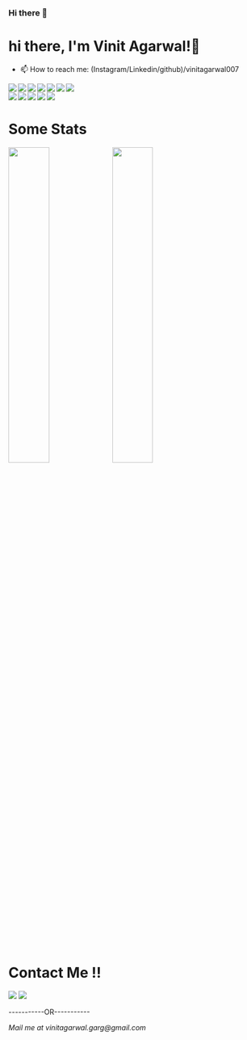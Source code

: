 ### Hi there 👋

<!--
**vinitagarwal007/vinitagarwal007** is a ✨ _special_ ✨ repository because its `README.md` (this file) appears on your GitHub profile.

Here are some ideas to get you started:

- 🔭 I’m currently working on ...
- 🌱 I’m currently learning ...
- 👯 I’m looking to collaborate on ...
- 🤔 I’m looking for help with ...
- 💬 Ask me about ...
- 😄 Pronouns: ...
- ⚡ Fun fact: ...
-->

# hi there, I'm Vinit Agarwal!👋

- 📫 How to reach me: (Instagram/Linkedin/github)/vinitagarwal007
<div>
<img align="left" src="https://img.shields.io/badge/Android%20Studio-3DDC84.svg?style=for-the-badge&logo=android-studio&logoColor=white">

<img align="left" src="https://img.shields.io/badge/LeetCode-000000?style=for-the-badge&logo=LeetCode&logoColor=#d16c06"/>

<img align="left" src="https://img.shields.io/badge/mysql-%2300f.svg?style=for-the-badge&logo=mysql&logoColor=white"/>

<img align="left" src="https://img.shields.io/badge/sqlite-%2307405e.svg?style=for-the-badge&logo=sqlite&logoColor=white"/>

<img align="left" src="https://img.shields.io/badge/c-%2300599C.svg?style=for-the-badge&logo=c&logoColor=white"/>

<img align="left" src="https://img.shields.io/badge/c++-%2300599C.svg?style=for-the-badge&logo=c%2B%2B&logoColor=white"/>
<img align="left" src="https://img.shields.io/badge/python-3670A0?style=for-the-badge&logo=python&logoColor=ffdd54"/>
</div>
<br>
<div>
<img align="left" src="https://img.shields.io/badge/DigitalOcean-%230167ff.svg?style=for-the-badge&logo=digitalOcean&logoColor=white"/>
<img align="left" src="https://img.shields.io/badge/AWS-%23FF9900.svg?style=for-the-badge&logo=amazon-aws&logoColor=white"/>
<img align="left" src="hhttps://img.shields.io/badge/node.js-6DA55F?style=for-the-badge&logo=node.js&logoColor=white"/>
<img align="left" src="https://img.shields.io/badge/Visual%20Studio-5C2D91.svg?style=for-the-badge&logo=visual-studio&logoColor=white"/>
<img align="left" src="https://img.shields.io/badge/MongoDB-%234ea94b.svg?style=for-the-badge&logo=mongodb&logoColor=white"/>
</div>
<br>
<h1> Some Stats </h1>
<div>
<img width = "40%" src="https://github-readme-stats.vercel.app/api/top-langs/?username=vinitagarwal007&layout=compact&bg_color=2f2736&text_color=ffffff&title_color=df4ee1&border_color=2f2837"/>
<img width = "40%" src="https://leetcode.card.workers.dev/vinitagarwal007/?theme=dark&font=baloo"/>
</div>
<br>
<h1>Contact Me !!</h1>
<a href ="https://www.instagram.com/vinit_agarwal007/" target = "_blank"><img src="https://img.shields.io/badge/Instagram-%23E4405F.svg?style=for-the-badge&logo=Instagram&logoColor=white"></a>
<a href ="https://www.linkedin.com/in/vinit-agarwal007/" target = "_blank"><img src="https://img.shields.io/badge/linkedin-%230077B5.svg?style=for-the-badge&logo=linkedin&logoColor=white"></a>
<p>-----------OR-----------</p>
<address>Mail me at vinitagarwal.garg@gmail.com</address>
